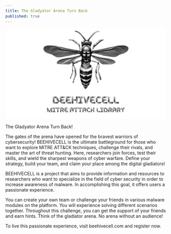 ```yaml
---
title: The Gladyator Arena Turn Back
published: true
---
```


<center><img src="/assets/beehivecell-mail.png" width="500" ></center>

<p>The Gladyator Arena Turn Back!</p>

<p>The gates of the arena have opened for the bravest warriors of cybersecurity! BEEHIVECELL is the ultimate battleground for those who want to explore MITRE ATT&CK techniques, challenge their rivals, and master the art of threat hunting. Here, researchers join forces, test their skills, and wield the sharpest weapons of cyber warfare. Define your strategy, build your team, and claim your place among the digital gladiators!

<p>BEEHIVECELL is a project that aims to provide information and resources to researchers who want to specialize in the field of cyber security in order to increase awareness of malware. In accomplishing this goal, it offers users a passionate experience.</p>

<p>You can create your own team or challenge your friends in various malware modules on the platform. You will experience solving different scenarios together. Throughout this challenge, you can get the support of your friends and earn hints. Think of the gladiator arena. No arena without an audience!</p>

<p>To live this passionate experience, visit beehivecell.com and register now.</p>
